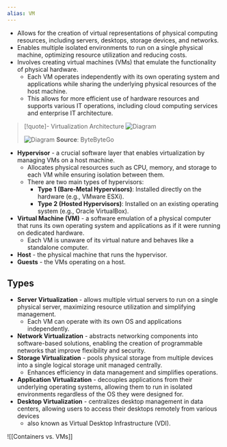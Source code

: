 ```yaml
---
alias: VM
---
```


- Allows for the creation of virtual representations of physical computing resources, including servers, desktops, storage devices, and networks.
- Enables multiple isolated environments to run on a single physical machine, optimizing resource utilization and reducing costs.
- Involves creating virtual machines (VMs) that emulate the functionality of physical hardware. 
    - Each VM operates independently with its own operating system and applications while sharing the underlying physical resources of the host machine.
    - This allows for more efficient use of hardware resources and supports various IT operations, including cloud computing services and enterprise IT architecture.

> [!quote]- Virtualization Architecture
> ![Diagram](virtualization-1.png)
> 
> ![Diagram](virtualization-2.png)
> **Source**: ByteByteGo

- **Hypervisor** - a crucial software layer that enables virtualization by managing VMs on a host machine. 
    - Allocates physical resources such as CPU, memory, and storage to each VM while ensuring isolation between them. 
    - There are two main types of hypervisors:
        - **Type 1 (Bare-Metal Hypervisors)**: Installed directly on the hardware (e.g., VMware ESXi).
        - **Type 2 (Hosted Hypervisors)**: Installed on an existing operating system (e.g., Oracle VirtualBox).
- **Virtual Machine (VM)** - a software emulation of a physical computer that runs its own operating system and applications as if it were running on dedicated hardware. 
    - Each VM is unaware of its virtual nature and behaves like a standalone computer.
- **Host** - the physical machine that runs the hypervisor.
- **Guests** - the VMs operating on a host.

## Types

- **Server Virtualization** - allows multiple virtual servers to run on a single physical server, maximizing resource utilization and simplifying management. 
    - Each VM can operate with its own OS and applications independently.
- **Network Virtualization** - abstracts networking components into software-based solutions, enabling the creation of programmable networks that improve flexibility and security.
- **Storage Virtualization** - pools physical storage from multiple devices into a single logical storage unit managed centrally.
    - Enhances efficiency in data management and simplifies operations.
- **Application Virtualization** - decouples applications from their underlying operating systems, allowing them to run in isolated environments regardless of the OS they were designed for.
- **Desktop Virtualization** - centralizes desktop management in data centers, allowing users to access their desktops remotely from various devices
    - also known as Virtual Desktop Infrastructure (VDI).

![[Containers vs. VMs]]
